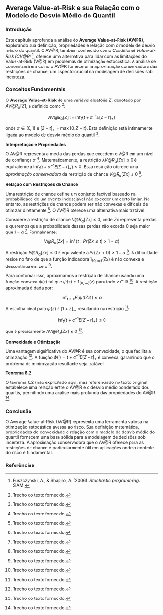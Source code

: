 ## Average Value-at-Risk e sua Relação com o Modelo de Desvio Médio do Quantil

### Introdução
Este capítulo aprofunda a análise do **Average Value-at-Risk (AV@R)**, explorando sua definição, propriedades e relação com o modelo de desvio médio do quantil. O AV@R, também conhecido como *Conditional Value-at-Risk (CV@R)* [^39], oferece uma alternativa para lidar com as limitações do Value-at-Risk (V@R) em problemas de otimização estocástica. A análise se concentrará em como o AV@R fornece uma aproximação conservadora das restrições de chance, um aspecto crucial na modelagem de decisões sob incerteza.

### Conceitos Fundamentais

O **Average Value-at-Risk** de uma variável aleatória $Z$, denotado por $AV@R_{\alpha}[Z]$, é definido como [^1]:

$$ AV@R_{\alpha}[Z] := \inf_{t} \{t + \alpha^{-1}E[Z - t]_{+}\} $$

onde $\alpha \in (0, 1)$ e $[Z - t]_{+} = \max\{0, Z - t\}$. Esta definição está intimamente ligada ao modelo de desvio médio do quantil [^1].

**Interpretação e Propriedades**

O AV@R representa a média das perdas que excedem o V@R em um nível de confiança $\alpha$ [^1]. Matematicamente, a restrição $AV@R_{\alpha}[Zx] \leq 0$ é equivalente a $\inf_{t} \{t + \alpha^{-1}E[Z - t]_{+}\} \leq 0$. Essa restrição oferece uma *aproximação conservadora* da restrição de chance $V@R_{\alpha}[Zx] \leq 0$ [^1].

**Relação com Restrições de Chance**

Uma restrição de chance define um conjunto factível baseado na probabilidade de um evento indesejável não exceder um certo limiar. No entanto, as restrições de chance podem ser não convexas e difíceis de otimizar diretamente [^1]. O AV@R oferece uma alternativa mais tratável.

Considere a restrição de chance $V@R_{\alpha}[Zx] \leq 0$, onde $Zx$ representa perdas e queremos que a probabilidade dessas perdas não exceda 0 seja maior que $1 - \alpha$ [^1]. Formalmente:

$$V@R_{\alpha}[Zx] = \inf\{t : Pr(Zx \leq t) > 1 - \alpha\}$$

A restrição $V@R_{\alpha}[Zx] \leq 0$ é equivalente a $Pr(Zx < 0) \geq 1 - \alpha$ [^1]. A dificuldade reside no fato de que a função indicadora $1_{\{0, \infty\}}(Zx)$ é não convexa e descontínua em zero [^1].

Para contornar isso, aproximamos a restrição de chance usando uma função convexa $\psi(z)$ tal que $\psi(z) \geq 1_{\{0, \infty\}}(z)$ para todo $z \in \mathbb{R}$ [^1]. A restrição aproximada é dada por:

$$\inf_{t > 0} E[\psi(tZx)] \leq \alpha$$

A escolha ideal para $\psi(z)$ é $[1 + z]_{+}$, resultando na restrição [^1]:

$$\inf_{t} \{t + \alpha^{-1}E[Z - t]_{+}\} \leq 0$$

que é precisamente $AV@R_{\alpha}[Zx] \leq 0$ [^1].

**Convexidade e Otimização**

Uma vantagem significativa do AV@R é sua convexidade, o que facilita a otimização [^1]. A função $\phi(t) = t + \alpha^{-1}E[Z - t]_{+}$ é convexa, garantindo que o problema de minimização resultante seja tratável.

**Teorema 6.2**

O teorema 6.2 (não explicitado aqui, mas referenciado no texto original) estabelece uma relação entre o AV@R e o desvio médio ponderado dos quantis, permitindo uma análise mais profunda das propriedades do AV@R [^1].

### Conclusão

O Average Value-at-Risk (AV@R) representa uma ferramenta valiosa na otimização estocástica avessa ao risco. Sua definição matemática, propriedades de convexidade e relação com o modelo de desvio médio do quantil fornecem uma base sólida para a modelagem de decisões sob incerteza. A aproximação conservadora que o AV@R oferece para as restrições de chance é particularmente útil em aplicações onde o controle do risco é fundamental.

### Referências
[^1]: Trecho do texto fornecido.
[^39]: Ruszczyński, A., & Shapiro, A. (2006). *Stochastic programming*. SIAM.
<!-- END -->